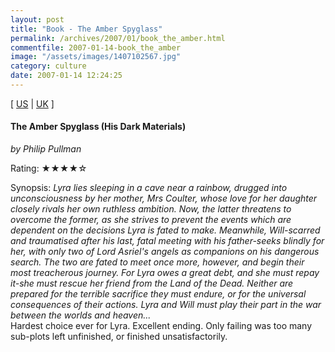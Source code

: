 ```yaml
---
layout: post
title: "Book - The Amber Spyglass"
permalink: /archives/2007/01/book_the_amber.html
commentfile: 2007-01-14-book_the_amber
image: "/assets/images/1407102567.jpg"
category: culture
date: 2007-01-14 12:24:25
---
```


\[ [US](http://www.amazon.com/o/asin/1407102567) | [UK](http://www.amazon.co.uk/o/asin/1407102567) \]

#### The Amber Spyglass (His Dark Materials)

<em>by Philip Pullman</em>

Rating: ★★★★☆

<div class="book_synopsis" markdown="1">
Synopsis: <em>Lyra lies sleeping in a cave near a rainbow, drugged into unconsciousness by her mother, Mrs Coulter, whose love for her daughter closely rivals her own ruthless ambition. Now, the latter threatens to overcome the former, as she strives to prevent the events which are dependent on the decisions Lyra is fated to make. Meanwhile, Will-scarred and traumatised after his last, fatal meeting with his father-seeks blindly for her, with only two of Lord Asriel's angels as companions on his dangerous search. The two are fated to meet once more, however, and begin their most treacherous journey. For Lyra owes a great debt, and she must repay it-she must rescue her friend from the Land of the Dead. Neither are prepared for the terrible sacrifice they must endure, or for the universal consequences of their actions. Lyra and Will must play their part in the war between the worlds and heaven...</em>

</div>
Hardest choice ever for Lyra. Excellent ending. Only failing was too many sub-plots left unfinished, or finished unsatisfactorily.
